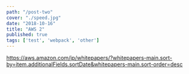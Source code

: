 ```yaml
---
path: "/post-two"
cover: "./speed.jpg"
date: "2018-10-16"
title: "AWS 2"
published: true
tags: ['test', 'webpack', 'other']
---
```


https://aws.amazon.com/jp/whitepapers/?whitepapers-main.sort-by=item.additionalFields.sortDate&whitepapers-main.sort-order=desc

